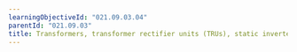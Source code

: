 ```yaml
---
learningObjectiveId: "021.09.03.04"
parentId: "021.09.03"
title: Transformers, transformer rectifier units (TRUs), static inverters
---
```

